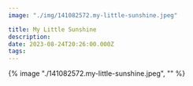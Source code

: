 ```yaml
---
image: "./img/141082572.my-little-sunshine.jpeg"

title: My Little Sunshine
description: 
date: 2023-08-24T20:26:00.000Z
tags: 
---
```

{% image "./141082572.my-little-sunshine.jpeg", "" %}